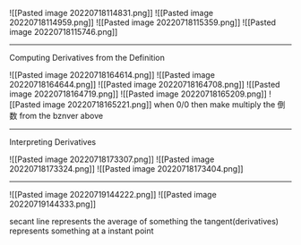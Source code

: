 ![[Pasted image 20220718114831.png]]
![[Pasted image 20220718114959.png]]
![[Pasted image 20220718115359.png]]
![[Pasted image 20220718115746.png]]

---

Computing Derivatives from the Definition

![[Pasted image 20220718164614.png]]
![[Pasted image 20220718164644.png]]
![[Pasted image 20220718164708.png]]
![[Pasted image 20220718164719.png]]
![[Pasted image 20220718165209.png]]
![[Pasted image 20220718165221.png]]
when 0/0 then make multiply the 倒数 from the bznver above

---

Interpreting Derivatives

![[Pasted image 20220718173307.png]]
![[Pasted image 20220718173324.png]]
![[Pasted image 20220718173404.png]]

--- 

![[Pasted image 20220719144222.png]]
![[Pasted image 20220719144333.png]]

secant line represents the average of something
the tangent(derivatives) represents something at a instant point